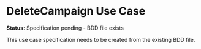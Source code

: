 # DeleteCampaign Use Case

**Status**: Specification pending - BDD file exists

This use case specification needs to be created from the existing BDD file.

